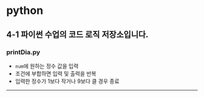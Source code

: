 # python
4-1 파이썬 수업의 코드 로직 저장소입니다.
---
### printDia.py
- `num`에 원하는 정수 값을 입력
- 조건에 부합하면 입력 및 출력을 반복
- 입력한 정수가 1보다 작거나 9보다 클 경우 종료
---
